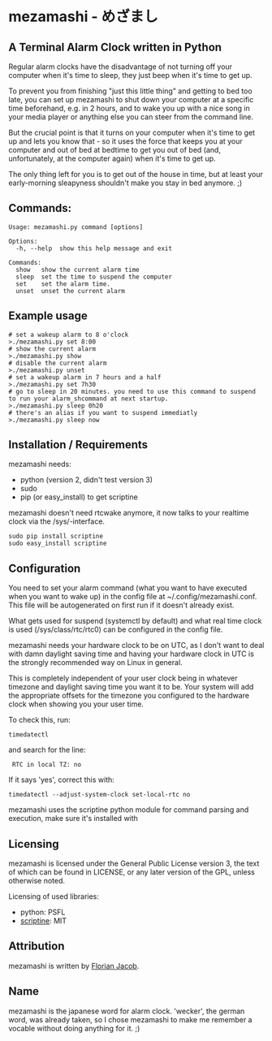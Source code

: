 # mezamashi - めざまし #
## A Terminal Alarm Clock written in Python ##

Regular alarm clocks have the disadvantage of not turning off your computer when it's time to sleep, they just beep
when it's time to get up.

To prevent you from finishing "just this little thing" and getting to bed too late, you can set up mezamashi to shut down
your computer at a specific time beforehand, e.g. in 2 hours, and to wake you up with a nice song in your media player or anything else
you can steer from the command line.

But the crucial point is that it turns on your computer when it's time to get up and lets you know that - so it uses
the force that keeps you at your computer and out of bed at bedtime to get you out of bed (and, unfortunately, at the computer
again) when it's time to get up.

The only thing left for you is to get out of the house in time, but at least your early-morning sleapyness shouldn't
make you stay in bed anymore. ;)

## Commands: ##
```
Usage: mezamashi.py command [options]

Options:
  -h, --help  show this help message and exit

Commands:
  show   show the current alarm time
  sleep  set the time to suspend the computer
  set    set the alarm time.
  unset  unset the current alarm
```

## Example usage ##
```
# set a wakeup alarm to 8 o'clock
>./mezamashi.py set 8:00
# show the current alarm
>./mezamashi.py show
# disable the current alarm
>./mezamashi.py unset
# set a wakeup alarm in 7 hours and a half
>./mezamashi.py set 7h30
# go to sleep in 20 minutes. you need to use this command to suspend to run your alarm_shcommand at next startup.
>./mezamashi.py sleep 0h20
# there's an alias if you want to suspend immediatly
>./mezamashi.py sleep now
```

## Installation / Requirements ##
mezamashi needs:
 * python (version 2, didn't test version 3)
 * sudo
 * pip (or easy_install) to get scriptine

mezamashi doesn't need rtcwake anymore, it now talks to your realtime clock via the /sys/-interface.


```
sudo pip install scriptine
sudo easy_install scriptine
```

## Configuration ##
You need to set your alarm command (what you want to have executed when you want to wake up) in the
config file at ~/.config/mezamashi.conf. This file will be autogenerated on first run if it doesn't already exist.

What gets used for suspend (systemctl by default) and what real time clock is used (/sys/class/rtc/rtc0)
can be configured in the config file.


mezamashi needs your hardware clock to be on UTC, as I don't want to deal with damn daylight saving time and having
your hardware clock in UTC is the strongly recommended way on Linux in general.

This is completely independent of your user clock being in whatever timezone and daylight saving time you want it to be.
Your system will add the appropriate offsets for the timezone you configured to the hardware clock when showing you your
user time.

To check this, run:
```
timedatectl
```
and search for the line:
```
 RTC in local TZ: no
```

If it says 'yes', correct this with:
```
timedatectl --adjust-system-clock set-local-rtc no
```

mezamashi uses the scriptine python module for command parsing and execution, make sure it's installed with

## Licensing ##
mezamashi is licensed under the General Public License version 3,
the text of which can be found in LICENSE, or any later version of the GPL,
unless otherwise noted.

Licensing of used libraries:
 * python: PSFL
 * [scriptine](http://pythonhosted.org/scriptine/intro.html): MIT

## Attribution ##
mezamashi is written by [Florian Jacob](http://florianjacob.de).

## Name ##
mezamashi is the japanese word for alarm clock. 'wecker', the german word, was already taken, so I chose mezamashi
to make me remember a vocable without doing anything for it. ;)
